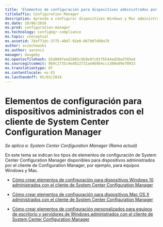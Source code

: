 ```yaml
---
title: 'Elementos de configuración para dispositivos administrados por el cliente '
titleSuffix: Configuration Manager
description: Aprenda a configurar dispositivos Windows y Mac administrados con el cliente de System Center Configuration Manager.
ms.date: 10/06/2016
ms.prod: configuration-manager
ms.technology: configmgr-compliance
ms.topic: conceptual
ms.assetid: 7daf71dc-3775-40d7-92e0-8679d7d90a78
author: aczechowski
ms.author: aaroncz
manager: dougeby
ms.openlocfilehash: b5d8897eed2885c9b9e97c01fb544ad26ed703e4
ms.sourcegitcommit: 0b0c2735c4ed822731ae069b4cc1380e89e78933
ms.translationtype: HT
ms.contentlocale: es-ES
ms.lasthandoff: 05/03/2018
---
```

# <a name="configuration-items-for-devices-managed-with-the-system-center-configuration-manager-client"></a>Elementos de configuración para dispositivos administrados con el cliente de System Center Configuration Manager

*Se aplica a: System Center Configuration Manager (Rama actual)*

En este tema se indican los tipos de elementos de configuración de System Center Configuration Manager disponibles para dispositivos administrados por el cliente de Configuration Manager, por ejemplo, para equipos Windows y Mac.  

-   [Cómo crear elementos de configuración para dispositivos Windows 10 administrados con el cliente de System Center Configuration Manager](../../compliance/deploy-use/create-configuration-items-for-windows-10-devices-managed-with-the-client.md)  

-   [Cómo crear elementos de configuración para dispositivos Mac OS X administrados con el cliente de System Center Configuration Manager](../../compliance/deploy-use/create-configuration-items-for-mac-os-x-devices-managed-with-the-client.md)  

-   [Cómo crear elementos de configuración personalizados para equipos de escritorio y servidores de Windows administrados con el cliente de System Center Configuration Manager](../../compliance/deploy-use/create-custom-configuration-items-for-windows-desktop-and-server-computers-managed-with-the-client.md)  
